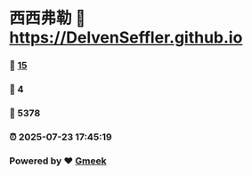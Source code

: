 # 西西弗勒 :link: https://DelvenSeffler.github.io 
### :page_facing_up: [15](https://DelvenSeffler.github.io/tag.html) 
### :speech_balloon: 4 
### :hibiscus: 5378 
### :alarm_clock: 2025-07-23 17:45:19 
### Powered by :heart: [Gmeek](https://github.com/Meekdai/Gmeek)
